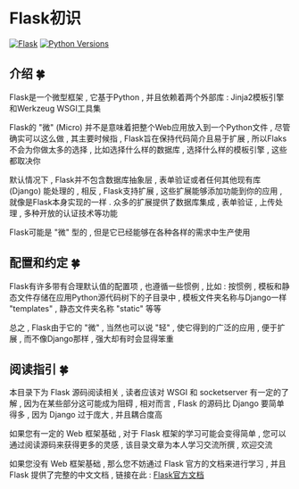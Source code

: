 # Flask初识

[![Flask](https://img.shields.io/badge/flask%20version-0.12.2-blue.svg)](https://pypi.org/project/Flask/)
[![Python Versions](https://img.shields.io/badge/python-2.x%2C%203.x-blue.svg)](https://www.python.org/)

## 介绍  🍀

Flask是一个微型框架 , 它基于Python , 并且依赖着两个外部库 : Jinja2模板引擎和Werkzeug WSGI工具集

Flask的 "微" (Micro) 并不是意味着把整个Web应用放入到一个Python文件 , 尽管确实可以这么做 , 其主要时候指 , Flask旨在保持代码简介且易于扩展 , 所以Flaks不会为你做太多的选择 , 比如选择什么样的数据库 , 选择什么样的模板引擎 , 这些都取决你

默认情况下 , Flask并不包含数据库抽象层 , 表单验证或者任何其他现有库 (Django) 能处理的 , 相反 , Flask支持扩展 , 这些扩展能够添加功能到你的应用 , 就像是Flask本身实现的一样 . 众多的扩展提供了数据库集成 , 表单验证 , 上传处理 , 多种开放的认证技术等功能

Flask可能是 "微" 型的 , 但是它已经能够在各种各样的需求中生产使用

## 配置和约定  🍀

Flask有许多带有合理默认值的配置项 , 也遵循一些惯例 , 比如 : 按惯例 , 模板和静态文件存储在应用Python源代码树下的子目录中 , 模板文件夹名称与Django一样 "templates" , 静态文件夹名称 "static" 等等

总之 , Flask由于它的 "微" , 当然也可以说 "轻" , 使它得到的广泛的应用 , 便于扩展 , 而不像Django那样 , 强大却有时会显得笨重

## 阅读指引  🍀

本目录下为 Flask 源码阅读相关 , 读者应该对 WSGI 和 socketserver 有一定的了解 , 因为在某些部分这可能成为阻碍 , 相对而言 , Flask 的源码比 Django 要简单得多 , 因为 Django 过于庞大 , 并且耦合度高

如果您有一定的 Web 框架基础 , 对于 Flask 框架的学习可能会变得简单 , 您可以通过阅读源码来获得更多的灵感 , 该目录文章为本人学习交流所撰 , 欢迎交流

如果您没有 Web 框架基础 , 那么您不妨通过 Flask 官方的文档来进行学习 , 并且 Flask 提供了完整的中文文档 , 链接在此 : [Flask官方文档](http://www.pythondoc.com/flask/index.html)
